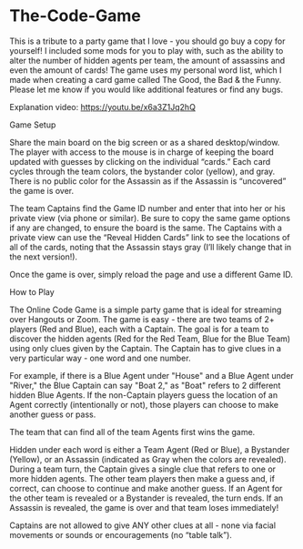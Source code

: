 # The-Code-Game
This is a tribute to a party game that I love - you should go buy a copy for yourself! I included some mods for you to play with, such as the ability to alter the number of hidden agents per team, the amount of assassins and even the amount of cards! The game uses my personal word list, which I made when creating a card game called The Good, the Bad &amp; the Funny. Please let me know if you would like additional features or find any bugs.

Explanation video:
https://youtu.be/x6a3Z1Jq2hQ

Game Setup
 
Share the main board on the big screen or as a shared desktop/window. The player with access to the mouse is in charge of keeping the board updated with guesses by clicking on the individual “cards.” Each card cycles through the team colors, the bystander color (yellow), and gray. There is no public color for the Assassin as if the Assassin is “uncovered” the game is over.

The team Captains find the Game ID number and enter that into her or his private view (via phone or similar). Be sure to copy the same game options if any are changed, to ensure the board is the same. The Captains with a private view can use the “Reveal Hidden Cards” link to see the locations of all of the cards, noting that the Assassin stays gray (I’ll likely change that in the next version!).

Once the game is over, simply reload the page and use a different Game ID.</p>

How to Play

The Online Code Game is a simple party game that is ideal for streaming over Hangouts or Zoom. The game is easy - there are two teams of 2+ players (Red and Blue), each with a Captain. The goal is for a team to discover the hidden agents (Red for the Red Team, Blue for the Blue Team) using only clues given by the Captain. The Captain has to give clues in a very particular way - one word and one number.

For example, if there is a Blue Agent under "House" and a Blue Agent under "River," the Blue Captain can say "Boat 2," as "Boat" refers to 2 different hidden Blue Agents. If the non-Captain players guess the location of an Agent correctly (intentionally or not), those players can choose to make another guess or pass.

The team that can find all of the team Agents first wins the game.
    
Hidden under each word is either a Team Agent (Red or Blue), a Bystander (Yellow), or an Assassin (indicated as Gray when the colors are revealed). During a team turn, the Captain gives a single clue that refers to one or more hidden agents. The other team players then make a guess and, if correct, can choose to continue and make another guess. If an Agent for the other team is revealed or a Bystander is revealed, the turn ends. If an Assassin is revealed, the game is over and that team loses immediately!
    
Captains are not allowed to give ANY other clues at all - none via facial movements or sounds or encouragements (no “table talk”).
